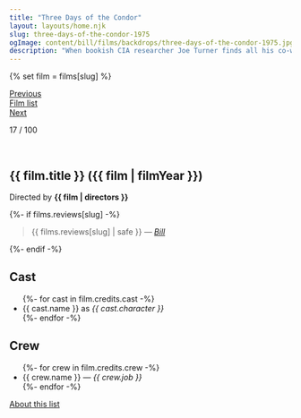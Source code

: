 ```yaml
---
title: "Three Days of the Condor"
layout: layouts/home.njk
slug: three-days-of-the-condor-1975
ogImage: content/bill/films/backdrops/three-days-of-the-condor-1975.jpg
description: "When bookish CIA researcher Joe Turner finds all his co-workers dead, he, together with a woman he has kidnapped, must work together to outwit those responsible until he determines who he can really trust."
---
```


{% set film = films[slug] %}

<nav class="films">
  <div class="prev">
    <a href="../dog-day-afternoon-1975"><i class="fa-solid fa-chevron-left fa-xs"></i> Previous</a>
  </div>
  <div>
    <a href="../">Film list</a>
  </div>
  <div class="next">
    <a href="../the-man-who-fell-to-earth-1976">Next <i class="fa-solid fa-chevron-right fa-xs"></i></a>
  </div>
</nav>

<p>17 / 100</p>

<article class="film slug-three-days-of-the-condor-1975">
  <div class="backdrop-and-poster">
    <img class="poster" src="../films/posters/{{ slug }}.jpg" alt="">
    <img class="backdrop" src="../films/backdrops/{{ slug }}.jpg" alt="">
  </div>

  <h1>{{ film.title }} ({{ film | filmYear }})</h1>

  

  <p class="director">
    Directed by <strong>{{ film | directors }}</strong>
  </p>

  {%- if films.reviews[slug] -%}
    <blockquote> 
      {{ films.reviews[slug] | safe }} <em>—&nbsp;<a href="/bill">Bill</a></em>
    </blockquote> 
  {%- endif -%}

  <h2>
    Cast
  </h2>
  <ul>
    {%- for cast in film.credits.cast -%}
      <li>
        {{ cast.name }} as <em>{{ cast.character }}</em>
      </li>
    {%- endfor -%}
  </ul>

  <h2>
    Crew
  </h2>
  <ul>
    {%- for crew in film.credits.crew -%}
      <li>
        {{ crew.name }} &mdash; <em>{{ crew.job }}</em>
      </li>
    {%- endfor -%}
  </ul>
</article>
<footer>
  <a href="../about">About this list</a>
</footer>
